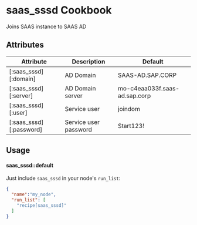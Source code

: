 saas_sssd Cookbook
==================
Joins SAAS instance to SAAS AD

Attributes
----------
| Attribute | Description| Default
| --------|---------|-------|
[:saas_sssd][:domain]   | AD Domain | SAAS-AD.SAP.CORP
[:saas_sssd][:server]   | AD Domain server | mo-c4eaa033f.saas-ad.sap.corp
[:saas_sssd][:user]     | Service user | joindom
[:saas_sssd][:password] | Service user password | Start123!


Usage
-----
#### saas_sssd::default

Just include `saas_sssd` in your node's `run_list`:

```json
{
  "name":"my_node",
  "run_list": [
    "recipe[saas_sssd]"
  ]
}
```
